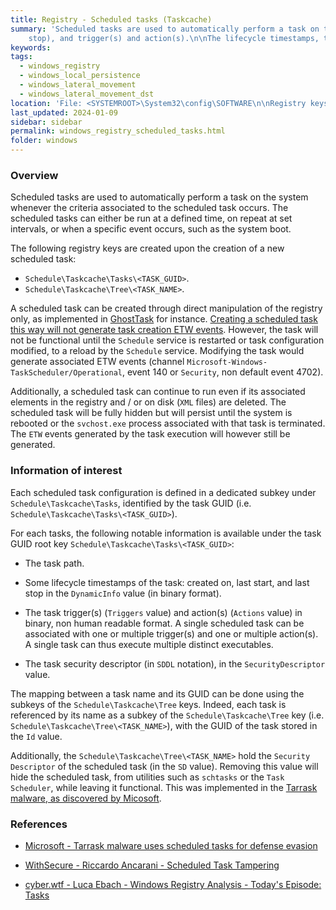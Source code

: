 ```yaml
---
title: Registry - Scheduled tasks (Taskcache)
summary: 'Scheduled tasks are used to automatically perform a task on the system whenever the criteria associated to the scheduled task occurs.\n\nA scheduled task can be created through direct manipulation of the registry in order to avoid the generation of task creation ETW events.\n\nInformation of interest, for each task under its associated "Taskcache\Tasks\<TASK_GUID>" and "Taskcache\Tree\<TASK_NAME>" subkeys: task name and file path, lifecycle timestamps (created on, last start, and last
    stop), and trigger(s) and action(s).\n\nThe lifecycle timestamps, trigger(s), and action(s) are in binary, non human readable format.'
keywords:
tags:
  - windows_registry
  - windows_local_persistence
  - windows_lateral_movement
  - windows_lateral_movement_dst
location: 'File: <SYSTEMROOT>\System32\config\SOFTWARE\n\nRegistry keys:\nHKLM\Software\Microsoft\Windows NT\CurrentVersion\Schedule\Taskcache\Tasks\<TASK_GUID>\nHKLM\Software\Microsoft\Windows NT\CurrentVersion\Schedule\Taskcache\Tree\<TASK_NAME>'
last_updated: 2024-01-09
sidebar: sidebar
permalink: windows_registry_scheduled_tasks.html
folder: windows
---
```


### Overview

Scheduled tasks are used to automatically perform a task on the system whenever
the criteria associated to the scheduled task occurs. The scheduled tasks can
either be run at a defined time, on repeat at set intervals, or when a specific
event occurs, such as the system boot.

The following registry keys are created upon the creation of a new scheduled
task:
  - `Schedule\Taskcache\Tasks\<TASK_GUID>`.
  - `Schedule\Taskcache\Tree\<TASK_NAME>`.

A scheduled task can be created through direct manipulation of the
registry only, as implemented in
[GhostTask](https://github.com/netero1010/GhostTask) for instance. [Creating a
scheduled task this way will not generate task creation ETW events](https://labs.withsecure.com/publications/scheduled-task-tampering).
However, the task will not be functional until the `Schedule` service is
restarted or task configuration modified, to a reload by the `Schedule`
service. Modifying the task would generate associated ETW events (channel
`Microsoft-Windows-TaskScheduler/Operational`, event 140 or `Security`, non
default event 4702).

Additionally, a scheduled task can continue to run even if its associated
elements in the registry and / or on disk (`XML` files) are deleted. The
scheduled task will be fully hidden but will persist until the system is
rebooted or the `svchost.exe` process associated with that task is terminated.
The `ETW` events generated by the task execution will however still be
generated.

### Information of interest

Each scheduled task configuration is defined in a dedicated subkey under
`Schedule\Taskcache\Tasks`, identified by the task GUID (i.e.
`Schedule\Taskcache\Tasks\<TASK_GUID>`).

For each tasks, the following notable information is available under the task
GUID root key `Schedule\Taskcache\Tasks\<TASK_GUID>`:

  - The task path.

  - Some lifecycle timestamps of the task: created on, last start, and last
    stop in the `DynamicInfo` value (in binary format).

  - The task trigger(s) (`Triggers` value) and action(s) (`Actions` value) in
    binary, non human readable format. A single scheduled task can be
    associated with one or multiple trigger(s) and one or multiple action(s).
    A single task can thus execute multiple distinct executables.

  - The task security descriptor (in `SDDL` notation), in the
    `SecurityDescriptor` value.

The mapping between a task name and its GUID can be done using the subkeys of
the `Schedule\Taskcache\Tree` keys. Indeed, each task is referenced by its name
as a subkey of the `Schedule\Taskcache\Tree` key (i.e.
`Schedule\Taskcache\Tree\<TASK_NAME>`), with the GUID of the task
stored in the `Id` value.

Additionally, the `Schedule\Taskcache\Tree\<TASK_NAME>` hold the
`Security Descriptor` of the scheduled task (in the `SD` value). Removing this
value will hide the scheduled task, from utilities such as `schtasks` or the
`Task Scheduler`, while leaving it functional. This was implemented in the
[Tarrask malware, as discovered by Micosoft](https://www.microsoft.com/en-us/security/blog/2022/04/12/tarrask-malware-uses-scheduled-tasks-for-defense-evasion/).

### References

  - [Microsoft - Tarrask malware uses scheduled tasks for defense evasion](https://www.microsoft.com/en-us/security/blog/2022/04/12/tarrask-malware-uses-scheduled-tasks-for-defense-evasion/)

  - [WithSecure - Riccardo Ancarani - Scheduled Task Tampering](https://labs.withsecure.com/publications/scheduled-task-tampering)

  - [cyber.wtf - Luca Ebach - Windows Registry Analysis - Today's Episode: Tasks](https://cyber.wtf/2022/06/01/windows-registry-analysis-todays-episode-tasks/)
